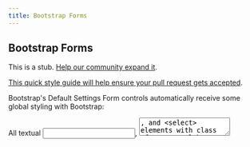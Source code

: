 ```yaml
---
title: Bootstrap Forms
---
```

## Bootstrap Forms

This is a stub. <a href='https://github.com/freecodecamp/guides/tree/master/src/pages/bootstrap/bootstrap-forms/index.md' target='_blank' rel='nofollow'>Help our community expand it</a>.

<a href='https://github.com/freecodecamp/guides/blob/master/README.md' target='_blank' rel='nofollow'>This quick style guide will help ensure your pull request gets accepted</a>.

Bootstrap's Default Settings
Form controls automatically receive some global styling with Bootstrap:

All textual <input>, <textarea>, and <select> elements with class .form-control have a width of 100%.

Bootstrap Form Layouts
Bootstrap provides three types of form layouts:

Vertical form (this is default)
Horizontal form
Inline form
Standard rules for all three form layouts:

Wrap labels and form controls in <div class="form-group"> (needed for optimum spacing)
Add class .form-control to all textual <input>, <textarea>, and <select> elements


<!-- The article goes here, in GitHub-flavored Markdown. Feel free to add YouTube videos, images, and CodePen/JSBin embeds  -->

#### More Information:
<!-- Please add any articles you think might be helpful to read before writing the article -->


